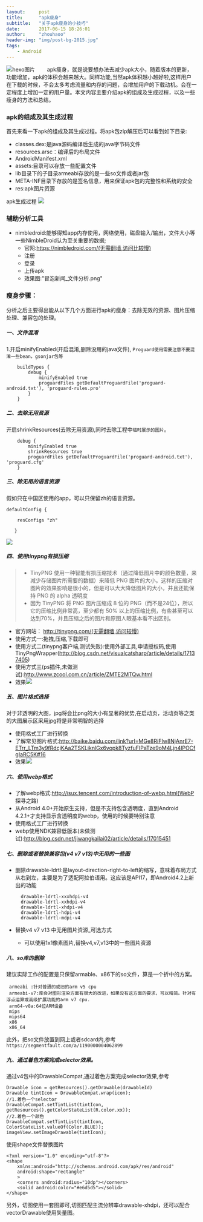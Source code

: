 ```yaml
---
layout:     post
title:      "apk瘦身"
subtitle:   "关于apk瘦身的小技巧"
date:       2017-06-15 18:26:01
author:     "zhouhaoo"
header-img: "img/post-bg-2015.jpg"
tags:
    - Android
---
```


![hexo图片](/img/soushen.jpg) 
　　apk瘦身，就是说要想办法去减少apk大小，随着版本的更新，功能增加，apk的体积会越来越大。同样功能,当然apk体积越小越好啦,这样用户在下载的时候，不会太多考虑流量和内存的问题，会增加用户的下载动机。会在一定程度上增加一定的用户量。本文内容主要介绍apk的组成及生成过程，以及一些瘦身的方法和总结。

<!-- more -->
### apk的组成及其生成过程
首先来看一下apk的组成及其生成过程。将apk包zip解压后可以看到如下目录:
* classes.dex:是java源码编译后生成的java字节码文件
* resources.arsc：编译后的布局文件
* AndroidManifest.xml
* assets:目录可以存放一些配置文件
* lib目录下的子目录armeabi存放的是一些so文件或者jar包
* META-INF目录下存放的是签名信息，用来保证apk包的完整性和系统的安全
* res:apk图片资源

apk生成过程
![](/img/tu5.png)

### 辅助分析工具
* nimbledroid:能够得知app内存使用，网络使用，磁盘输入/输出，文件大小等一些NimbleDroid认为至关重要的数据;
	* 官网:https://nimbledroid.com/(无需翻墙,访问比较慢)
	* 注册
	* 登录
	* 上传apk
	* 效果图:"冒泡新闻_文件分析.png"

### 瘦身步骤：
分析之后主要得出能从以下几个方面进行apk的瘦身：去除无效的资源、图片压缩处理、兼容包的处理。
##### 一、文件混淆 
1.开启minifyEnabled(开启混淆,删除没用的java文件), `Proguard使用需要注意不要混淆一些bean，gsonjar包等`
	
		buildTypes {
	        debug {
	            minifyEnabled true
	            proguardFiles getDefaultProguardFile('proguard-android.txt'), 'proguard-rules.pro'
	        }
	    }	    	    
##### 二、去除无用资源
开启shrinkResources(去除无用资源),同时去除工程中``临时展示的图片``。

		debug {
	        minifyEnabled true
	        shrinkResources true
	        proguardFiles getDefaultProguardFile('proguard-android.txt'), 'proguard.cfg'
	    }

##### 三、除无用的语言资源
假如只在中国区使用的app，可以只保留zh的语言资源。

  	defaultConfig {
        
        resConfigs "zh"
		
	   }
	
	  
![](/img/tu1.png)

##### 四、使用tinypng有损压缩
>* TinyPNG 使用一种智能有损压缩技术（通过降低图片中的颜色数量，来减少存储图片所需要的数据）来降低 PNG 图片的大小。这样的压缩对图片的效果影响是很小的，但是可以大大降低图片的大小，并且还能保持 PNG 的 alpha 透明度
>* 因为 TinyPNG 将 PNG 图片压缩成 8 位的 PNG（而不是24位），所以它的压缩比例非常高，至少都有 50% 以上的压缩比例，有些甚至可以达到70%，并且压缩之后的图片和原图人眼基本看不出区别。

* 官方网站： http://tinypng.com/(无需翻墙,访问较慢)
* 使用方式一:拖拽,压缩,下载即可
* 使用方式二(tinypng客户端,测试失败):使用外部工具,申请授权码,使用TinyPngWrapper(http://blog.csdn.net/visualcatsharp/article/details/17137405)
* 使用方式三(ps插件,未做测试):http://www.zcool.com.cn/article/ZMTE2MTQw.html
* 效果![](/img/tu2.png)

##### 五、图片格式选择
对于非透明的大图，jpg将会比png的大小有显著的优势,在启动页，活动页等之类的大图展示区采用jpg将是非常明智的选择
* 使用格式工厂进行转换
* 了解常见图片格式:http://baike.baidu.com/link?url=MGe8RiFIw8NjAnrE7-ETrr_LTm3y9fRdcjKAa2TSKLiknlGx6vopk8TyzfuFIPaTze9oM4Ljn4lPOCfgIaRC5K#16
* 效果![](/img/tu3.png)

##### 六、使用webp格式
* 了解webp格式:http://isux.tencent.com/introduction-of-webp.html(WebP 探寻之路)
* 从Android 4.0+开始原生支持，但是不支持包含透明度，直到Android 4.2.1+才支持显示含透明度的webp，使用的时候要特别注意
* 使用格式工厂进行转换
* webp使用NDK兼容低版本(未做测试):http://blog.csdn.net/jiwangkailai02/article/details/17015451

##### 七、删除或者替换兼容包(v4 v7 v13)中无用的一些图
* 删除drawable-ldrtl:是layout-direction-right-to-left的缩写，意味着布局方式从右到左，主要是为了适配阿拉伯语用。这应该是API17，即Android4.2上新出的功能

		drawable-ldrtl-xxxhdpi-v4
		drawable-ldrtl-xxhdpi-v4
		drawable-ldrtl-xhdpi-v4
		drawable-ldrtl-hdpi-v4
		drawable-ldrtl-mdpi-v4
* 替换v4 v7 v13 中无用图片资源_可选方式
	* 可以使用1x1像素图片,替换v4,v7,v13中的一些图片资源

##### 八、so库的删除
建议实际工作的配置是只保留armable、x86下的so文件，算是一个折中的方案。
	
	 armeabi :针对普通的或旧的arm v5 cpu
	 armeabi-v7:库会对图形渲染方面有很大的改进，如果没有这方面的要求，可以精简。针对有浮点运算或高级扩展功能的arm v7 cpu.
	 arm64-v8a:64位ARM设备
	 mips
	 mips64
	 x86
	 x86_64
此外，把so文件放置到网上或者sdcard内,参考`https://segmentfault.com/a/1190000004062899`
##### 九、通过着色方案完成selector效果。
通过v4包中的DrawableCompat,通过着色方案完成selector效果,参考

	Drawable icon = getResources().getDrawable(drawableId)
	Drawable tintIcon = DrawableCompat.wrap(icon);
	//1.着色一个selector
	DrawableCompat.setTintList(tintIcon, getResources().getColorStateList(R.color.xx));
	//2.着色一个颜色
	DrawableCompat.setTintList(tintIcon, ColorStateList.valueOf(Color.BLUE));
	imageView.setImageDrawable(tintIcon);

使用shape文件替换图片

	<?xml version="1.0" encoding="utf-8"?>
	<shape
	    xmlns:android="http://schemas.android.com/apk/res/android"
	    android:shape="rectangle"
	    >
	    <corners android:radius="10dp"></corners>
	    <solid android:color="#e6d5d5"></solid>
	</shape>

另外，切图使用一套图即可,切图匹配主流分辨率drawable-xhdpi，还可以配合vectorDrawable使用矢量图。




	